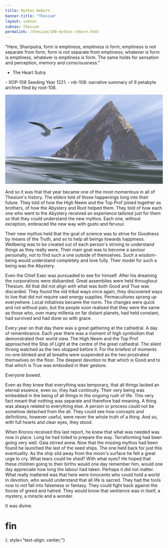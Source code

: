 ```yaml
---
title: Mythos Reborn
banner-title: "Thesium" 
layout: subnav 
subnav: thesium 
permalink: /thesium/180-mythos-reborn.html
---
```


<div class="quote">
"Here, Shariputra, form is emptiness, emptiness is form;  
emptiness is not separate from form,  
form is not separate from emptiness;  
whatever is form is emptiness, whatever is emptiness is form.  
The same holds for sensation and perception, memory and consciousness."

- The Heart Sutra
</div>

<div class="data">
- XOP-108 Seeding Year 1221.
- rdr-108: narrative summary of 9 petabyte archive filed by root-108.  
</div>

![mouette solitaire - capn-damo deviantart.com](/assets/images/Thesium/mouette-solitaire.jpg) 

And so it was that that year became one of the most momentous in all of
Thesium's history. The elders told of those happenings long into their future.
They told of how the High Neem and the Top Prof joined together as brothers, of
how the Abystery and Root helped them. They told of how each one who went to
the Abystery received an experience tailored just for them so that they could
understand the new mythos. Each one, without exception, embraced the new way
with gusto and fervour.

Their new mythos held that the goal of science was to strive for Goodness by
means of the Truth, and so to help all beings towards happiness. Wellbeing was
to be created out of each person's striving to understand things as they really
were. Their main goal was to become a saviour personally, not to find such a
one outside of themselves. Such a wisdom-being would understand completely and
love fully. Their model for such a being was the Abystery.

Even the Chief Exec was pursuaded to see for himself. After his dreaming the
corporations were disbanded. Great assemblies were held throughout Thesium. All
that did not align with what was both Good and True was discarded. They found
the old tribal ways once again, they discovered ways to live that did not
require vast energy supplies. Permacultures sprang up everywhere. Local
initiatives became the norm. The changes were quick and not without pain, but
the people soon realised that they were the same as those who, over many
millenia on far distant planets, had held constant, had survived and had done
so with grace.

Every year on that day there was a great gathering at the cathedral. A day of
remembrance. Each year there was a moment of high symbolism that demonstrated
their world view. The High Neem and the Top Prof approached the Ship of Light
at the centre of the great cathedral. The silent throng watched as the two
stopped before it. For the briefest of moments no-one blinked and all breaths
were suspended as the two prostrated themselves on the floor. The deepest
devotion to that which is Good and to that which is True was embodied in their
gesture.

Everyone bowed.

Even as they knew that everything was temporary, that all things lacked an
eternal essence, even so, they had continuity. Their very being was embedded in
the being of all things in the ongoing rush of life. This very fact meant that
nothing was separate and therefore had meaning. A thing was always related to
everything else. A person or process could not be somehow detached from the
all. They could see how concepts and definitions, however useful, were never
the whole truth of a thing. And so, with full hearts and clear eyes, they
stood.

When Kronos received this last report, he knew that what was needed was now in
place. Long he had toiled to prepare the way. Terraforming had been going very
well. Gaia stirred anew. Now that the missing mythos had been found he launched
the last of the seed ships. The one held back for just this eventuality. As the
ship slid away from the moon's surface he felt a great urge to cry. What tears
could he shed? With what eyes? He hoped that these children going to their
births would one day remember him, would one day appreciate how long the labour
had taken. Perhaps it did not matter. What really mattered was that here were
innocents who could hold a world in devotion, who would understand that all
life is sacred. They had the tools now to not fall into falseness or fantasy.
They could fight back against the forces of greed and hatred. They would know
that sentience was in itself, a mystery, a miracle and a wonder.

It was divine.


# fin 
{: style="text-align: center;"}
